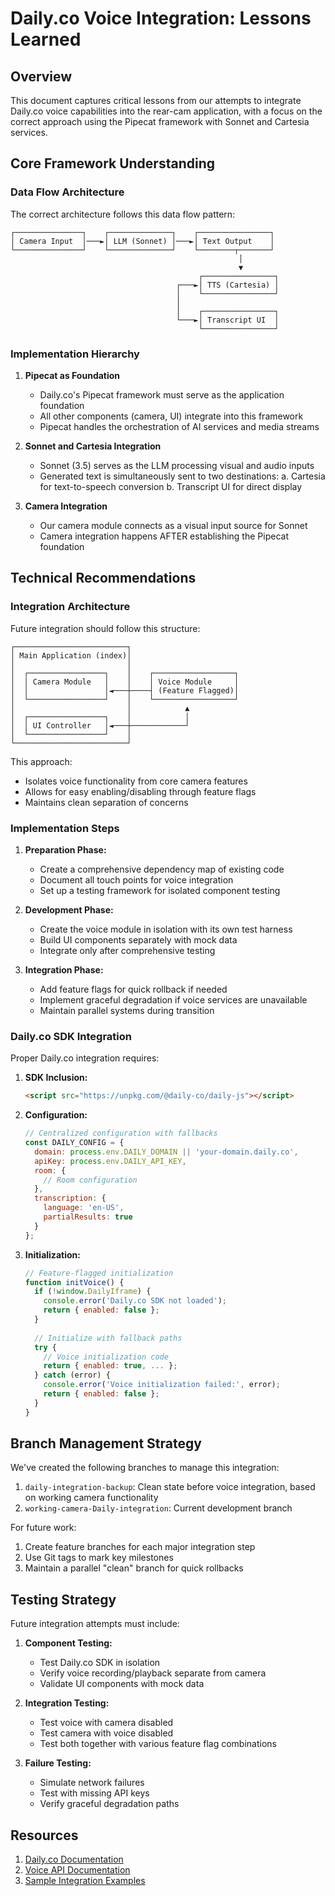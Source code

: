 # Daily.co Voice Integration: Lessons Learned

## Overview

This document captures critical lessons from our attempts to integrate Daily.co voice capabilities into the rear-cam application, with a focus on the correct approach using the Pipecat framework with Sonnet and Cartesia services.

## Core Framework Understanding

### Data Flow Architecture

The correct architecture follows this data flow pattern:

```
┌───────────────┐    ┌──────────────┐    ┌────────────────┐
│ Camera Input  │───►│ LLM (Sonnet) │───►│ Text Output    │
└───────────────┘    └──────────────┘    └────────┬───────┘
                                                   │
                                                   ▼
                                          ┌────────────────┐
                                     ┌───►│ TTS (Cartesia) │
                                     │    └────────────────┘
                                     │
                                     │    ┌────────────────┐
                                     └───►│ Transcript UI  │
                                          └────────────────┘
```

### Implementation Hierarchy

1. **Pipecat as Foundation**
   - Daily.co's Pipecat framework must serve as the application foundation
   - All other components (camera, UI) integrate into this framework
   - Pipecat handles the orchestration of AI services and media streams

2. **Sonnet and Cartesia Integration**
   - Sonnet (3.5) serves as the LLM processing visual and audio inputs
   - Generated text is simultaneously sent to two destinations:
     a. Cartesia for text-to-speech conversion
     b. Transcript UI for direct display

3. **Camera Integration**
   - Our camera module connects as a visual input source for Sonnet
   - Camera integration happens AFTER establishing the Pipecat foundation

## Technical Recommendations

### Integration Architecture

Future integration should follow this structure:

```
┌─────────────────────────┐
│ Main Application (index)│
│                         │
│  ┌─────────────────┐    │    ┌──────────────────┐
│  │ Camera Module   │    │    │ Voice Module     │
│  │                 │◄───┼────┤ (Feature Flagged)│
│  └─────────────────┘    │    └──────────────────┘
│                         │            ▲
│  ┌─────────────────┐    │            │
│  │ UI Controller   │◄───┼────────────┘
│  └─────────────────┘    │
└─────────────────────────┘
```

This approach:
- Isolates voice functionality from core camera features
- Allows for easy enabling/disabling through feature flags
- Maintains clean separation of concerns

### Implementation Steps

1. **Preparation Phase:**
   - Create a comprehensive dependency map of existing code
   - Document all touch points for voice integration
   - Set up a testing framework for isolated component testing

2. **Development Phase:**
   - Create the voice module in isolation with its own test harness
   - Build UI components separately with mock data
   - Integrate only after comprehensive testing

3. **Integration Phase:**
   - Add feature flags for quick rollback if needed
   - Implement graceful degradation if voice services are unavailable
   - Maintain parallel systems during transition

### Daily.co SDK Integration

Proper Daily.co integration requires:

1. **SDK Inclusion:**
   ```html
   <script src="https://unpkg.com/@daily-co/daily-js"></script>
   ```

2. **Configuration:**
   ```javascript
   // Centralized configuration with fallbacks
   const DAILY_CONFIG = {
     domain: process.env.DAILY_DOMAIN || 'your-domain.daily.co',
     apiKey: process.env.DAILY_API_KEY,
     room: {
       // Room configuration
     },
     transcription: {
       language: 'en-US',
       partialResults: true
     }
   };
   ```

3. **Initialization:**
   ```javascript
   // Feature-flagged initialization
   function initVoice() {
     if (!window.DailyIframe) {
       console.error('Daily.co SDK not loaded');
       return { enabled: false };
     }
     
     // Initialize with fallback paths
     try {
       // Voice initialization code
       return { enabled: true, ... };
     } catch (error) {
       console.error('Voice initialization failed:', error);
       return { enabled: false };
     }
   }
   ```

## Branch Management Strategy

We've created the following branches to manage this integration:

1. `daily-integration-backup`: Clean state before voice integration, based on working camera functionality
2. `working-camera-Daily-integration`: Current development branch

For future work:
1. Create feature branches for each major integration step
2. Use Git tags to mark key milestones
3. Maintain a parallel "clean" branch for quick rollbacks

## Testing Strategy

Future integration attempts must include:

1. **Component Testing:**
   - Test Daily.co SDK in isolation
   - Verify voice recording/playback separate from camera
   - Validate UI components with mock data

2. **Integration Testing:**
   - Test voice with camera disabled
   - Test camera with voice disabled
   - Test both together with various feature flag combinations

3. **Failure Testing:**
   - Simulate network failures
   - Test with missing API keys
   - Verify graceful degradation paths

## Resources

1. [Daily.co Documentation](https://docs.daily.co/)
2. [Voice API Documentation](https://docs.daily.co/reference/daily-js/events/transcription-events)
3. [Sample Integration Examples](https://github.com/daily-demos/)
